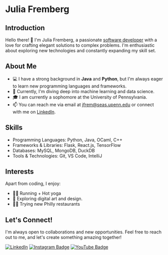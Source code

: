 # Julia Fremberg

## Introduction

Hello there! 👋 I'm Julia Fremberg, a passionate [software developer](https://www.linkedin.com/in/juliafremberg/) with a love for crafting elegant solutions to complex problems. I'm enthusiastic about exploring new technologies and constantly expanding my skill set.

## About Me

- 💻 I have a strong background in **Java** and **Python**, but I'm always eager to learn new programming languages and frameworks.
- 🌱 Currently, I'm diving deep into machine learning and data science.
- 🎓 I am currently a sophomore at the University of Pennsylvania.
- 📫 You can reach me via email at [jfrem@seas.upenn.edu](mailto:jfrem@seas.upenn.edu) or connect with me on [LinkedIn](https://www.linkedin.com/in/juliafremberg/).

## Skills

- Programming Languages: Python, Java, OCaml, C++
- Frameworks & Libraries: Flask, React.js, TensorFlow
- Databases: MySQL, MongoDB, DuckDB
- Tools & Technologies: Git, VS Code, IntelliJ

## Interests

Apart from coding, I enjoy:
- 🏃‍♀️ Running + Hot yoga
- 🎨 Exploring digital art and design.
- 👩‍🍳 Trying new Philly restaurants

## Let's Connect!

I'm always open to collaborations and new opportunities. Feel free to reach out to me, and let's create something amazing together!

[![LinkedIn](https://img.shields.io/badge/-Julia%20Fremberg-blue?style=flat-square&logo=LinkedIn&logoColor=white&link=https://www.linkedin.com/in/juliafremberg/)](https://www.linkedin.com/in/juliafremberg/)
[![Instagram Badge](https://img.shields.io/badge/-JuliaFremberg-e4405f?style=flat-square&logo=Instagram&logoColor=white&link=https://instagram.com/juliafremberg)](https://instagram.com/juliafremberg)
[![YouTube Badge](https://img.shields.io/badge/-JuliaFremberg-red?style=flat-square&logo=Youtube&logoColor=white&link=https://www.youtube.com/channel/UCFt6TSF464J8K82xeA?sub_confirmation=1)](https://www.youtube.com/channel/UCFt6TSF464J8K82xeA?sub_confirmation=1)
